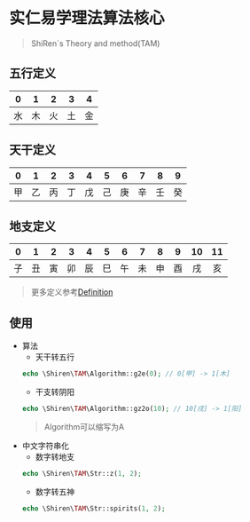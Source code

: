 # 实仁易学理法算法核心
> ShiRen`s Theory and method(TAM)

## 五行定义

|  0    |  1    |  2    |  3    |  4    |
| :---: | :---: | :---: | :---: | :---: |
|  水   |  木    |  火   |  土   |  金   |

## 天干定义

|0|1|2|3|4|5|6|7|8|9|
| :---: | :---: | :---: | :---: | :---: | :---: | :---: | :---: | :---: | :---: |
|甲|乙|丙|丁|戊|己|庚|辛|壬|癸|


## 地支定义

|0|1|2|3|4|5|6|7|8|9|10|11|
| :---: | :---: | :---: | :---: | :---: | :---: | :---: | :---: | :---: | :---: | :---: | :---: |
|子|丑|寅|卯|辰|巳|午|未|申|酉|戌|亥|

> 更多定义参考[Definition](./src/Definition.php)

## 使用
  - 算法
    - 天干转五行
    ```php
    echo \Shiren\TAM\Algorithm::g2e(0); // 0[甲] -> 1[木]
    ```
    - 干支转阴阳
    ```php
    echo \Shiren\TAM\Algorithm::gz2o(10); // 10[戌] -> 1[阳]
    ```
    > Algorithm可以缩写为A
  - 中文字符串化
    - 数字转地支
    ```php
    echo \Shiren\TAM\Str::z(1, 2);
    ```
      - 数字转五神
    ```php
    echo \Shiren\TAM\Str::spirits(1, 2);
    ```